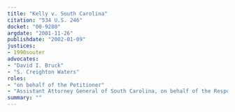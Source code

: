 ```yaml
---
title: "Kelly v. South Carolina"
citation: "534 U.S. 246"
docket: "00-9280"
argdate: "2001-11-26"
publishdate: "2002-01-09"
justices:
- 1990souter
advocates:
- "David I. Bruck"
- "S. Creighton Waters"
roles:
- "on behalf of the Petitioner"
- "Assistant Attorney General of South Carolina, on behalf of the Respondent"
summary: ""
---
```



